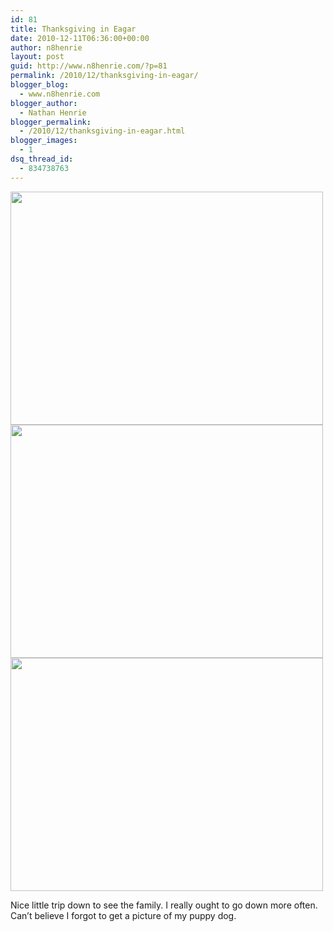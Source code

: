 ```yaml
---
id: 81
title: Thanksgiving in Eagar
date: 2010-12-11T06:36:00+00:00
author: n8henrie
layout: post
guid: http://www.n8henrie.com/?p=81
permalink: /2010/12/thanksgiving-in-eagar/
blogger_blog:
  - www.n8henrie.com
blogger_author:
  - Nathan Henrie
blogger_permalink:
  - /2010/12/thanksgiving-in-eagar.html
blogger_images:
  - 1
dsq_thread_id:
  - 834738763
---
```

<div>
  <a href="http://www.n8henrie.com/uploads/2012/09/p1381.jpg.scaled5001.jpg"><img src="http://www.n8henrie.com/uploads/2012/09/p1381.jpg.scaled5001.jpg" width="500" height="373" /></a> <a href="http://www.n8henrie.com/uploads/2012/09/p1421.jpg.scaled5001.jpg"><img src="http://www.n8henrie.com/uploads/2012/09/p1421.jpg.scaled5001.jpg" width="500" height="373" /></a> <a href="http://www.n8henrie.com/uploads/2012/09/p1451.jpg.scaled5001.jpg"><img src="http://www.n8henrie.com/uploads/2012/09/p1451.jpg.scaled5001.jpg" width="500" height="373" /></a> 
  
  <p>
    Nice little trip down to see the family. I really ought to go down more often. Can&#8217;t believe I forgot to get a picture of my puppy dog.
  </p>
</div>

<div>
</div>